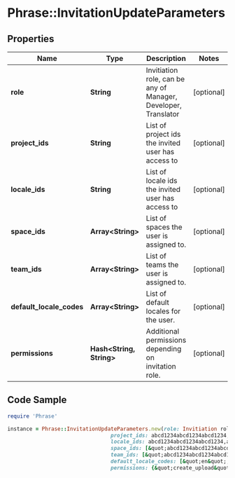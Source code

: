 # Phrase::InvitationUpdateParameters

## Properties

Name | Type | Description | Notes
------------ | ------------- | ------------- | -------------
**role** | **String** | Invitiation role, can be any of Manager, Developer, Translator | [optional] 
**project_ids** | **String** | List of project ids the invited user has access to | [optional] 
**locale_ids** | **String** | List of locale ids the invited user has access to | [optional] 
**space_ids** | **Array&lt;String&gt;** | List of spaces the user is assigned to. | [optional] 
**team_ids** | **Array&lt;String&gt;** | List of teams the user is assigned to. | [optional] 
**default_locale_codes** | **Array&lt;String&gt;** | List of default locales for the user. | [optional] 
**permissions** | **Hash&lt;String, String&gt;** | Additional permissions depending on invitation role. | [optional] 

## Code Sample

```ruby
require 'Phrase'

instance = Phrase::InvitationUpdateParameters.new(role: Invitiation role,
                                 project_ids: abcd1234abcd1234abcd1234,abcd1234abcd1234abcd1235,
                                 locale_ids: abcd1234abcd1234abcd1234,abcd1234abcd1234abcd1235,
                                 space_ids: [&quot;abcd1234abcd1234abcd1234&quot;,&quot;abcd1234abcd1234abcd1235&quot;],
                                 team_ids: [&quot;abcd1234abcd1234abcd1234&quot;,&quot;abcd1234abcd1234abcd1235&quot;],
                                 default_locale_codes: [&quot;en&quot;,&quot;de&quot;],
                                 permissions: {&quot;create_upload&quot;:true})
```


